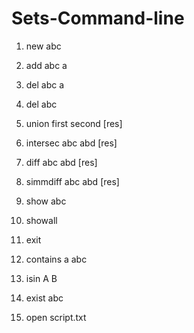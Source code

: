 # Sets-Command-line
1. new abc

2. add abc a

3. del abc a

4. del abc

5. union first second [res]

6. intersec abc abd [res]

7. diff abc abd [res]

8. simmdiff abc abd [res]

9. show abc

10. showall

11. exit

12. contains a abc

13. isin A B

14. exist abc

15. open script.txt
